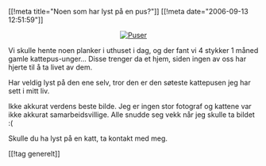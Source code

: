 [[!meta  title="Noen som har lyst på en pus?"]]
[[!meta  date="2006-09-13 12:51:59"]]
<div align="center"><a class="imagelink" href="http://pjatt.net/images/2006/09/p40400341.jpg" title="Puser"><img id="image335" src="http://pjatt.net/images/2006/09/P40400341.forhaandsvisning.JPG" alt="Puser"  /></a></div>

Vi skulle hente noen planker i uthuset i dag, og der fant vi 4 stykker 1 måned gamle kattepus-unger... Disse trenger da et hjem, siden ingen av oss har hjerte til å ta livet av dem.

Har veldig lyst på den ene selv, tror den er den søteste kattepusen jeg har sett i mitt liv.

Ikke akkurat verdens beste bilde. Jeg er ingen stor fotograf og kattene var ikke akkurat samarbeidsvillige. Alle snudde seg vekk når jeg skulle ta bildet :(

Skulle du ha lyst på en katt, ta kontakt med meg.

[[!tag  generelt]]